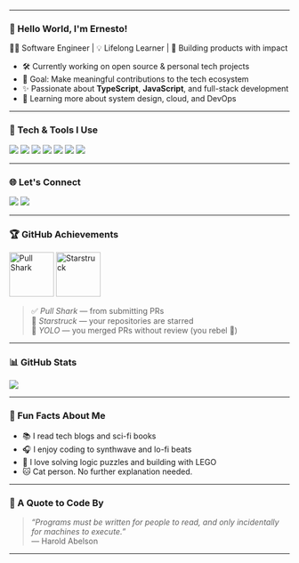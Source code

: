 <!-- Banner -->
<p align="center">
  <!-- <img src="https://i.imgur.com/z0O1f4c.gif" alt="hello world Ernesto banner" width="100%" /> -->
</p>

---

### 👋 Hello World, I'm **Ernesto**!

🧑‍💻 Software Engineer | 💡 Lifelong Learner | 🚀 Building products with impact

- 🛠️ Currently working on open source & personal tech projects
- 🎯 Goal: Make meaningful contributions to the tech ecosystem
- ✨ Passionate about **TypeScript**, **JavaScript**, and full-stack development
- 🌱 Learning more about system design, cloud, and DevOps

---

### 🧰 Tech & Tools I Use

<p align="left">
  <img src="https://img.shields.io/badge/-TypeScript-3178C6?style=flat-square&logo=typescript&logoColor=white" />
  <img src="https://img.shields.io/badge/-JavaScript-F7DF1E?style=flat-square&logo=javascript&logoColor=black" />
  <img src="https://img.shields.io/badge/-React-61DAFB?style=flat-square&logo=react&logoColor=black" />
  <img src="https://img.shields.io/badge/-Node.js-339933?style=flat-square&logo=nodedotjs&logoColor=white" />
  <img src="https://img.shields.io/badge/-Docker-2496ED?style=flat-square&logo=docker&logoColor=white" />
  <img src="https://img.shields.io/badge/-Jupyter-F37626?style=flat-square&logo=jupyter&logoColor=white" />
  <img src="https://img.shields.io/badge/-Python-3776AB?style=flat-square&logo=python&logoColor=white" />
</p>

---

### 🌐 Let's Connect

<p align="left">
  <a href="mailto:ernestodev@gmail.com"><img src="https://img.shields.io/badge/Gmail-D14836?style=flat-square&logo=gmail&logoColor=white" /></a>
  <a href="https://twitter.com/ernestogeek"><img src="https://img.shields.io/badge/Twitter-1DA1F2?style=flat-square&logo=twitter&logoColor=white" /></a>
</p>

---

### 🏆 GitHub Achievements

<p align="left">
  <img src="https://github.com/ernestogeek/ernestogeek/blob/main/assets/pull-shark-badge.svg" alt="Pull Shark" width="80"/>
  <img src="https://github.com/ernestogeek/ernestogeek/blob/main/assets/starstruck-badge.svg" alt="Starstruck" width="80"/>
  <!-- <img src="https://github.com/ernestogeek/ernestogeek/blob/main/assets/yolo-badge.svg" alt="YOLO" width="80"/> -->
</p>

> ✅ _Pull Shark_ — from submitting PRs  
> 🌟 _Starstruck_ — your repositories are starred  
> 🚀 _YOLO_ — you merged PRs without review (you rebel 🤘)

---

### 📊 GitHub Stats

<p align="left">
  <img src="https://github-readme-stats.vercel.app/api/top-langs/?username=ernestogeek&layout=compact&theme=tokyonight" />
  <br />
  <!-- <img src="https://github-readme-stats.vercel.app/api?username=ernestogeek&show_icons=true&theme=tokyonight" /> -->
</p>

---

### 🎵 Fun Facts About Me

- 📚 I read tech blogs and sci-fi books
- 🎧 I enjoy coding to synthwave and lo-fi beats
- 🧩 I love solving logic puzzles and building with LEGO
- 🐱 Cat person. No further explanation needed.

---

### 🧠 A Quote to Code By

> _“Programs must be written for people to read, and only incidentally for machines to execute.”_  
> — Harold Abelson

---
